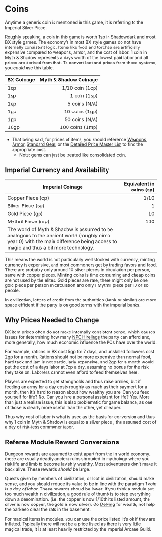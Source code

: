 ---
---

# Coins

Anytime a generic coin is mentioned in this game, it is referring to the Imperial Silver Piece.

Roughly speaking, a coin in this game is worth 1sp in Shadowdark and most BX style games. The economy’s in most BX style games do not have internally consistent logic. Items like food and torches are artificially expensive compared to weapons, armor, and the cost of labor. 1 coin in Myth & Shadow represents a days worth of the lowest paid labor and all prices are derived from that. To convert loot and prices from these systems, you *could* use this table.

|BX Coinage|Myth & Shadow Coinage|
|----------|--------------------:|
|1cp|1/10 coin (1cp)|
|1sp|1 coin (1sp)|
|1ep|5 coins (N/A)|
|1gp|10 coins (1gp)|
|1pp|50 coins (N/A)|
|10gp|100 coins (1mp)|

* That being said, for prices of items, you should reference [Weapons](../Items/Equipment/Weapons.md), [Armor](../Items/Equipment/Armor.md), [Standard Gear](../Items/Equipment/Standard%20Gear.md), or the [Detailed Price Master List](Detailed%20Prices/Detailed%20Price%20Master%20List.md) to find the appropriate cost. 
  * Note: gems can just be treated like consolidated coin.

## Imperial Currency and Availability

|Imperial Coinage|Equivalent in coins (sp)|
|----------------|-----------------------:|
|Copper Piece (cp)|1/10|
|Silver Piece (sp)|1|
|Gold Piece (gp)|10|
|Mythril Piece (mp)|100|
|The world of Myth & Shadow is assumed to be analogous to the ancient world (roughly circa year 0) with the main difference being access to magic and thus a bit more technology.||

This means the world is not particularly well stocked with currency, minting currency is expensive, and most commoners get by trading favors and food. There are probably only around 10 silver pieces in circulation per person, same with copper pieces. Minting coins is time consuming and cheap coins are not used by the elites. Gold pieces are rare, there might only be one gold piece per person in circulation and only 1 Mythril piece per 10 or so people.

In civilization, letters of credit from the authorities (bank or similar) are more space efficient if the party is on good terms with the imperial banks.

## Why Prices Needed to Change

BX item prices often do not make internally consistent sense, which causes issues for determining how many [NPC Hirelings](../Social%20Systems/NPC%20Hirelings.md) the party can afford and, more generally, how much economic influence the PCs have over the world. 

For example, rations in BX cost 5gp for 7 days, and unskilled followers cost 2gp for a month. Rations should not be more expensive than normal food, hard tack and jam is not particularly expensive, and 2gp for a month would put the cost of a days labor at 7cp a day, assuming no bonus for the risk they take on. Laborers cannot even afford to feed themselves here. 

Players are expected to get strongholds and thus raise armies, but if feeding an army for a day costs roughly as much as their payment for a month, then it’s hard to reason about how wealthy you are. Can you feed yourself for life? No. Can you hire a personal assistant for life? Yes. More than just a realism issue, this is also problematic for game balance, as one of those is clearly more useful than the other, yet cheaper.

Thus why cost of labor is what is used as the basis for conversion and thus why 1 coin in Myth & Shadow is equal to a silver piece , the assumed cost of a day of risk-less commoner labor. 

## Referee Module Reward Conversions

Dungeon rewards are assumed to exist apart from the in world economy, these are usually deadly ancient ruins shrouded in mythology where you risk life and limb to become lavishly wealthy. Most adventurers don’t make it back alive. These rewards *should* be large.

Quests given by members of civilization, or loot in civilization, should make sense, and you should reduce its value to be in line with the paradigm *1 coin is a day of labor*. These rewards should be lower. If you think a module put too much wealth in civilization, a good rule of thumb is to step everything down a denomination. (i.e. the copper is now 1/10th its listed amount, the silver is now copper, the gold is now silver).
Go [Delving](../Game%20Procedures/Delving.md) for wealth, not help the barkeep clear the rats in the basement.

For magical items in modules, you can use the price listed, it’s ok if they are inflated. Typically there will not be a price listed as there is very little magical trade, it is at least heavily restricted by the Imperial Arcane Guild.
